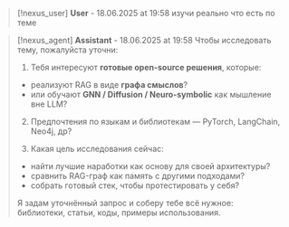 >[!nexus_user] **User** - 18.06.2025 at 19:58
> изучи реально что есть по теме
<!-- UID: 8256deae-bf75-469a-8aab-933bad7cdd14 -->




>[!nexus_agent] **Assistant** - 18.06.2025 at 19:58
> Чтобы исследовать тему, пожалуйста уточни:
> 
> 1. Тебя интересуют **готовые open-source решения**, которые:
>  - реализуют RAG в виде **графа смыслов**?
>  - или обучают **GNN / Diffusion / Neuro-symbolic** как мышление вне LLM?
> 
> 2. Предпочтения по языкам и библиотекам — PyTorch, LangChain, Neo4j, др?
> 
> 3. Какая цель исследования сейчас:
>  - найти лучшие наработки как основу для своей архитектуры?
>  - сравнить RAG-граф как память с другими подходами?
>  - собрать готовый стек, чтобы протестировать у себя?
> 
> Я задам уточнённый запрос и соберу тебе всё нужное: библиотеки, статьи, коды, примеры использования.
<!-- UID: 705fccf3-bd85-43d9-b117-d937edadf3fb -->